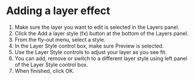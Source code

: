 # Adding a layer effect

1. Make sure the layer you want to edit is selected in the Layers panel.
2. Click the Add a layer style \(fx\) button at the bottom of the Layers panel.
3. From the fly-out menu, select a style.
4. In the Layer Style control box, make sure Preview is selected.
5. Use the Layer Style controls to adjust your layer as you see fit.
6. You can add, remove or switch to a different layer style using left panel of the Layer Style control box.
7. When finished, click OK.

